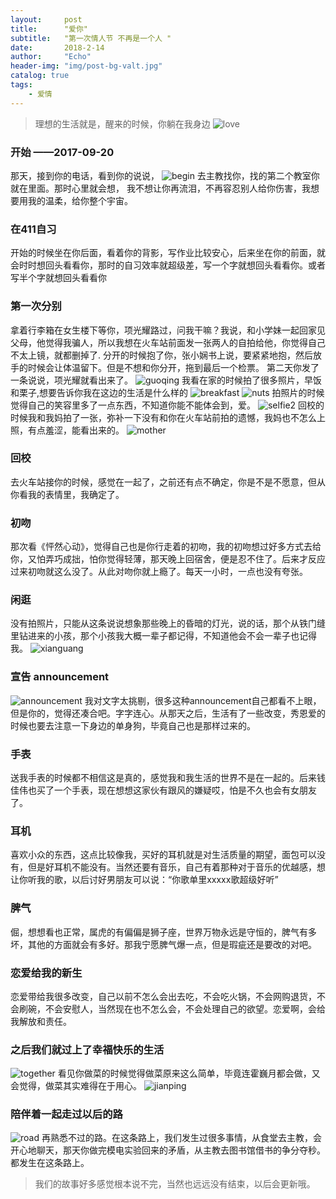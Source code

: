 ```yaml
---
layout:     post
title:      "爱你"
subtitle:   "第一次情人节 不再是一个人 "
date:       2018-2-14
author:     "Echo"
header-img: "img/post-bg-valt.jpg"
catalog: true
tags:
    - 爱情
---
```


> 理想的生活就是，醒来的时候，你躺在我身边
![love](https://wallpapers.wallhaven.cc/wallpapers/full/wallhaven-421923.jpg)

### 开始 ——2017-09-20
那天，接到你的电话，看到你的说说，
![begin](http://img.hb.aicdn.com/8a5c72e6eb81c604391ac23b2da1320a2de4699e2b48f-XnuvAa_fw658)
去主教找你，找的第二个教室你就在里面。那时心里就会想，
我不想让你再流泪，不再容忍别人给你伤害，我想要用我的温柔，给你整个宇宙。

### 在411自习
开始的时候坐在你后面，看着你的背影，写作业比较安心，后来坐在你的前面，就会时时想回头看看你，那时的自习效率就超级差，写一个字就想回头看看你。或者写半个字就想回头看看你

### 第一次分别
拿着行李箱在女生楼下等你，项光耀路过，问我干嘛？我说，和小学妹一起回家见父母，他觉得我骗人，所以我想在火车站前面发一张两人的自拍给他，你觉得自己不太上镜，就都删掉了.
分开的时候抱了你，张小娴书上说，要紧紧地抱，然后放手的时候会让体温留下。但是不想和你分开，拖到最后一个检票。
第二天你发了一条说说，项光耀就看出来了。
![guoqing](http://img.hb.aicdn.com/b7ccd82feb98a256f495201f2b86834e974012d059735-NZ3qwP_fw658)
我看在家的时候拍了很多照片，早饭和栗子,想要告诉你我在这边的生活是什么样的
![breakfast](http://img.hb.aicdn.com/94d3a7cde935f11c9001f12bc7df99d73ac062f52fe3f0-rAC9hx_fw658)
![nuts](http://img.hb.aicdn.com/d397207812b62cca07f26c646e97e69850d9763322ff1e-YFvNET_fw658)
拍照片的时候觉得自己的笑容里多了一点东西，不知道你能不能体会到，爱。
![selfie2](http://img.hb.aicdn.com/1ca6d912b9c06609f579e9e109cc3050e8293dd532c1b7-9GUN8e_fw658)
回校的时候我和我妈拍了一张，弥补一下没有和你在火车站前拍的遗憾，我妈也不怎么上照，有点羞涩，能看出来的。
![mother](http://img.hb.aicdn.com/b2c5732ce864fba26cf2903e25fc92b8513942e5190f6b-JlkwQX_fw658)

### 回校
去火车站接你的时候，感觉在一起了，之前还有点不确定，你是不是不愿意，但从你看我的表情里，我确定了。

### 初吻
那次看《怦然心动》，觉得自己也是你行走着的初吻，我的初吻想过好多方式去给你，又怕弄巧成拙，怕你觉得轻薄，那天晚上回宿舍，便是忍不住了。后来才反应过来初吻就这么没了。从此对吻你就上瘾了。每天一小时，一点也没有夸张。

### 闲逛
没有拍照片，只能从这条说说想象那些晚上的昏暗的灯光，说的话，那个从铁门缝里钻进来的小孩，那个小孩我大概一辈子都记得，不知道他会不会一辈子也记得我。
![xianguang](http://img.hb.aicdn.com/b1d0da6b9993167bf217dad9a9a7f2f081032cbf12e6f-z6wxnd_fw658)

### 宣告 announcement
![announcement](http://img.hb.aicdn.com/b052c691698ce611226716b8f215af098de4f6bf241cb-se3bEj_fw658) 
我对文字太挑剔，很多这种announcement自己都看不上眼，但是你的，觉得还凑合吧。字字连心。从那天之后，生活有了一些改变，秀恩爱的时候也要去注意一下身边的单身狗，毕竟自己也是那样过来的。

### 手表
送我手表的时候都不相信这是真的，感觉我和我生活的世界不是在一起的。后来钱佳伟也买了一个手表，现在想想这家伙有跟风的嫌疑哎，怕是不久也会有女朋友了。

### 耳机
喜欢小众的东西，这点比较像我，买好的耳机就是对生活质量的期望，面包可以没有，但是好耳机不能没有。当然还要有音乐，自己有着那种对于音乐的优越感，想让你听我的歌，以后讨好男朋友可以说：“你歌单里xxxxx歌超级好听”

### 脾气
倔，想想看也正常，属虎的有偏偏是狮子座，世界万物永远是守恒的，脾气有多坏，其他的方面就会有多好。那我宁愿脾气爆一点，但是瑕疵还是要改的对吧。

### 恋爱给我的新生
恋爱带给我很多改变，自己以前不怎么会出去吃，不会吃火锅，不会网购退货，不会刷碗，不会安慰人，当然现在也不怎么会，不会处理自己的欲望。恋爱啊，会给我解放和责任。

### 之后我们就过上了幸福快乐的生活
![together](http://img.hb.aicdn.com/cb0f267bee733c1b7724f156168dad8255e3d9cb22767f-Dzm5GZ_fw658)
看见你做菜的时候觉得做菜原来这么简单，毕竟连霍巍月都会做，又会觉得，做菜其实难得在于用心。
![jianping](http://img.hb.aicdn.com/7c07390b9f13ab107bf642b175dff7237556ce632acadd-GdWrOV_fw658)

### 陪伴着一起走过以后的路
![road](http://img.hb.aicdn.com/7cbf0da79fdc27111d877c48afbf3317215bfcee2f2a9-OjCBtx_fw658)
再熟悉不过的路。在这条路上，我们发生过很多事情，从食堂去主教，会开心地聊天，那天你做完模电实验回来的矛盾，从主教去图书馆借书的争分夺秒。都发生在这条路上。

> 我们的故事好多感觉根本说不完，当然也远远没有结束，以后会更新哦。 




